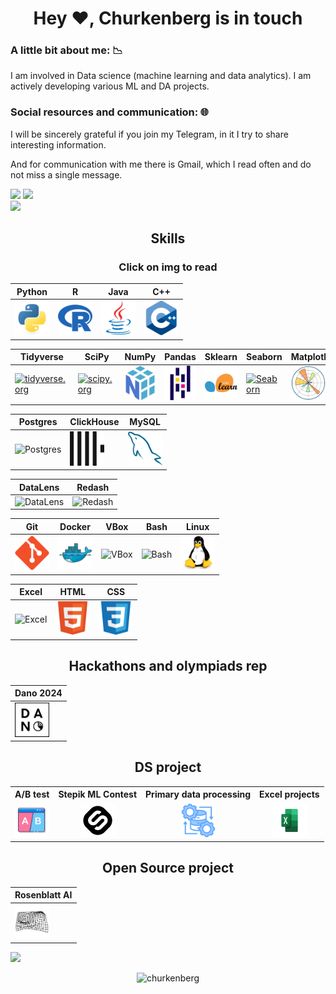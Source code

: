 <h1 align="center">Hey ❤️, Churkenberg is in touch</h1>

### A little bit about me: 📉
I am involved in Data science (machine learning and data analytics). I am actively developing various ML and DA projects.

<!--<img src="https://user-images.githubusercontent.com/74038190/212747107-5b654ba5-31c6-4366-b42b-51b822e9bc52.gif">-->

### Social resources and communication: 🌐
I will be sincerely grateful if you join my Telegram, in it I try to share interesting information.

And for communication with me there is Gmail, which I read often and do not miss a single message.


<div> 
<a href="https://t.me/churkenberg" target="_blank"><img src="https://img.shields.io/badge/Telegram-blue?style=for-the-badge&logo=telegram&logoColor=white" target="_blank"></a>
<a href = "mailto:ichugynov@gmail.com"><img src="https://img.shields.io/badge/-Gmail-%23333?style=for-the-badge&logo=gmail&logoColor=white" target="_blank"></a>
</div>

<img src="https://user-images.githubusercontent.com/73097560/115834477-dbab4500-a447-11eb-908a-139a6edaec5c.gif">

<h2 align="center">Skills</h2>
<h3 align="center">Click on img to read</h3>


<!--#### Prog Lang-->
| Python | R | Java | C++ |
|----------|----------|----------|----------|
|<a href="https://www.python.org/" target="_blank"> <img src="https://github.com/devicons/devicon/blob/master/icons/python/python-original.svg" title="python.org"  alt="python.org" width="55" height="55"/> </a>|<a href="https://www.r-project.org/" target="_blank"> <img src="https://github.com/devicons/devicon/blob/master/icons/r/r-plain.svg" title="r-project.org"  alt="r-project.org" width="55" height="55"/> </a>|<a href="https://www.java.com" target="_blank"> <img src="https://github.com/devicons/devicon/blob/master/icons/java/java-original.svg" title="java.com"  alt="java.com" width="55" height="55"/> </a>|<a href="https://isocpp.org/" target="_blank"> <img src="https://github.com/devicons/devicon/blob/master/icons/cplusplus/cplusplus-original.svg" title="isocpp.org"  alt="isocpp.org" width="55" height="55"/> </a>|


<!--#### Libraries and Frameworks-->
| Tidyverse | SciPy | NumPy | Pandas | Sklearn | Seaborn | Matplotlib |
|----------|----------|----------|----------|----------|----------|----------|
|<a href="https://www.tidyverse.org/" target="_blank"> <img src="https://upload.wikimedia.org/wikipedia/commons/f/ff/Tidyverse_hex_logo.png" title="tidyverse.org"  alt="tidyverse.org" width="55" height="55"/> </a>|<a href="https://scipy.org/" target="_blank"> <img src="https://upload.wikimedia.org/wikipedia/commons/thumb/b/b2/SCIPY_2.svg/768px-SCIPY_2.svg.png" title="scipy.org" alt="scipy.org" width="55" height="55"/> </a>|<a href="https://numpy.org/" target="_blank"> <img src="https://github.com/devicons/devicon/blob/master/icons/numpy/numpy-original.svg" title="numpy.org" alt="numpy.org" width="55" height="55"/> </a>|<a href="" target="_blank"> <img src="https://github.com/devicons/devicon/blob/master/icons/pandas/pandas-original.svg" title="Pandas" alt="Pandas" width="55" height="55"/> </a>|<a href="" target="_blank"> <img src="https://github.com/devicons/devicon/blob/master/icons/scikitlearn/scikitlearn-original.svg" title="sklearn" alt="sklearn" width="55" height="55"/> </a>|<a href="" target="_blank"> <img src="https://user-images.githubusercontent.com/315810/92159303-30d41100-edfb-11ea-8107-1c5352202571.png" title="Seaborn" alt="Seaborn" width="55" height="55"/> </a>|<a href="" target="_blank"> <img src="https://github.com/devicons/devicon/blob/master/icons/matplotlib/matplotlib-original.svg" title="Matplotlib"  alt="Matplotlib" width="55" height="55"/> </a>|


<!--#### DBMS-->
| Postgres | ClickHouse | MySQL |
|----------|----------|----------|
|<img src="https://cdn.iconscout.com/icon/free/png-256/free-postgresql-8-1175119.png?f=webp" title="Postgres" alt="Postgres" width="55" height="55"/>|<img src="https://github.com/churkenberg/churkenberg/blob/main/image/clickhouse-seeklogo.png" title="ClickHouse" alt="ClickHouse" width="55" height="55"/>|<img src="https://github.com/devicons/devicon/blob/master/icons/mysql/mysql-original.svg" title="MySQL" alt="MySQL" width="55" height="55"/>|


<!--#### BI-->
| DataLens | Redash |
|----------|----------|
|<img src="https://336118.selcdn.ru/Gutsy-Culebra/products/Yandex-DataLens-Logo.png" title="DataLens" alt="DataLens" width="55" height="55"/>|<img src="https://redash.io/assets/images/redash-256.png" title="Redash" alt="Redash" width="55" height="55"/>|


<!--#### OPS-->
| Git | Docker | VBox | Bash | Linux |
|----------|----------|----------|----------|----------|
|<img src="https://github.com/devicons/devicon/blob/master/icons/git/git-original.svg" title="Git" alt="Git" width="55" height="55"/>|<img src="https://github.com/devicons/devicon/blob/master/icons/docker/docker-original.svg" title="Docker" alt="Docker" width="55" height="55"/>| <img src="https://upload.wikimedia.org/wikipedia/commons/d/d5/Virtualbox_logo.png" title="VBox" alt="VBox" width="55" height="55"/>|<img src="https://upload.wikimedia.org/wikipedia/commons/thumb/4/4b/Bash_Logo_Colored.svg/1200px-Bash_Logo_Colored.svg.png" title="Bash"  alt="Bash" width="55" height="55"/>|<img src="https://github.com/devicons/devicon/blob/master/icons/linux/linux-original.svg" title="Linux"  alt="Linux" width="55" height="55"/>|

<!--#### Other-->
Excel | HTML | CSS |
|----------|----------|----------|
<img src="https://upload.wikimedia.org/wikipedia/commons/8/87/LibreOffice_7.5_Calc_Icon.png" title="Excel" alt="Excel" width="55" height="55"/>|<img src="https://github.com/devicons/devicon/blob/master/icons/html5/html5-original.svg" title="HTML"  alt="HTML" width="55" height="55"/> |<img src="https://github.com/devicons/devicon/blob/master/icons/css3/css3-original.svg" title="CSS"  alt="CSS" width="55" height="55"/>|

<h2 align="center">Hackathons and olympiads rep</h2>

| Dano 2024 |
|----------|
|<a href="https://github.com/churkenberg/dano_2024" target="_blank"> <img src="https://github.com/churkenberg/churkenberg/blob/main/image/dano_logo.png" title="github.com/churkenberg/dano_2024"  alt="github.com/churkenberg/dano_2024" width="55" height="55"/> </a>|

<h2 align="center">DS project</h2>

<!--| A/B test | Stepik ML Сontest | Primary data processing | Excel projects |
|----------|----------|----------|----------|
|<a href="https://github.com/churkenberg/ab_test" target="_blank"> <img src="https://github.com/churkenberg/churkenberg/blob/main/image/abtest_logo.png" title="github.com/churkenberg/ab_test"  alt="github.com/churkenberg/ab_test" width="55" height="55"/> </a>|<a href="https://github.com/churkenberg/stepik_ml_contest" target="_blank"> <img src="https://github.com/churkenberg/churkenberg/blob/main/image/stepic_logo.png" title="github.com/churkenberg/stepik_ml_contest"  alt="github.com/churkenberg/stepik_ml_contest" width="55" height="55"/> </a>|<a href="https://github.com/churkenberg/primary_data_processing" target="_blank"> <img src="https://github.com/churkenberg/churkenberg/blob/main/image/db_logo.png" title="github.com/churkenberg/primary_data_processing"  alt="github.com/churkenberg/primary_data_processing" width="55" height="55"/> </a>|<a href="https://github.com/churkenberg/excel_projects" target="_blank"> <img src="https://github.com/churkenberg/churkenberg/blob/main/image/excel_logo.png" title="github.com/churkenberg/excel_projects"  alt="github.com/churkenberg/excel_projects" width="55" height="55"/> </a>|-->

<table>
  <tr>
    <th align="center">A/B test</th>
    <th align="center">Stepik ML Сontest</th>
    <th align="center">Primary data processing</th>
    <th align="center">Excel projects</th>
  </tr>
  <tr>
    <td align="center">
      <a href="https://github.com/churkenberg/ab_test" target="_blank">
        <img src="https://github.com/churkenberg/churkenberg/blob/main/image/abtest_logo.png" title="github.com/churkenberg/ab_test" alt="github.com/churkenberg/ab_test" width="55" height="55"/>
      </a>
    </td>
    <td align="center">
      <a href="https://github.com/churkenberg/stepik_ml_contest" target="_blank">
        <img src="https://github.com/churkenberg/churkenberg/blob/main/image/stepic_logo.png" title="github.com/churkenberg/stepik_ml_contest" alt="github.com/churkenberg/stepik_ml_contest" width="55" height="55"/>
      </a>
    </td>
    <td align="center">
      <a href="https://github.com/churkenberg/primary_data_processing" target="_blank">
        <img src="https://github.com/churkenberg/churkenberg/blob/main/image/db_logo.png" title="github.com/churkenberg/primary_data_processing" alt="github.com/churkenberg/primary_data_processing" width="55" height="55"/>
      </a>
    </td>
    <td align="center">
      <a href="https://github.com/churkenberg/excel_projects" target="_blank">
        <img src="https://github.com/churkenberg/churkenberg/blob/main/image/excel_logo.png" title="github.com/churkenberg/excel_projects" alt="github.com/churkenberg/excel_projects" width="55" height="55"/>
      </a>
    </td>
  </tr>
</table>

<h2 align="center">Open Source project</h2>

| Rosenblatt AI |
|----------|
|<a href="https://github.com/churkenberg/Rosenblatt_ai" target="_blank"> <img src="https://github.com/churkenberg/Rosenblatt_ai/blob/main/design/logo/without_background.png" title="github.com/churkenberg/Rosenblatt_ai"  alt="github.com/churkenberg/Rosenblatt_ai" width="55" height="55"/> </a>|

<img src="https://user-images.githubusercontent.com/73097560/115834477-dbab4500-a447-11eb-908a-139a6edaec5c.gif">

<p align="center">
  <img src="https://github-readme-stats.vercel.app/api/top-langs?username=churkenberg&show_icons=true&locale=en&layout=compact" alt="churkenberg" />
</p>

<!--<div align="center">
  <img src="https://user-images.githubusercontent.com/74038190/226127923-0e8b7792-7b3c-462b-951b-63c96ba1a5af.gif" alt="MasterHead">
</div>-->
